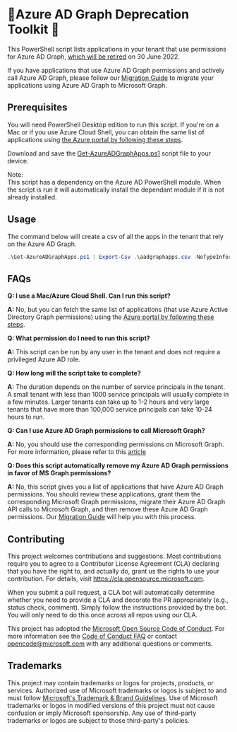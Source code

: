 #  :construction:Azure AD Graph Deprecation Toolkit :construction:

This PowerShell script lists applications in your tenant that use permissions for Azure AD Graph, [which will be retired](https://techcommunity.microsoft.com/t5/azure-active-directory-identity/update-your-applications-to-use-microsoft-authentication-library/ba-p/1257363) on 30 June 2022. 

If you have applications that use Azure AD Graph permissions and actively call Azure AD Graph, please follow our [Migration Guide](https://docs.microsoft.com/en-us/graph/migrate-azure-ad-graph-planning-checklist) to migrate your applications using Azure AD Graph to Microsoft Graph. 

## Prerequisites

You will need PowerShell Desktop edition to run this script. If you're on a Mac or if you use Azure Cloud Shell, you can obtain the same list of applications using [the Azure portal by following these steps](https://docs.microsoft.com/en-us/graph/migrate-azure-ad-graph-faq#method-2-use-the-app-registrations-menu-of-the-azure-portal).

Download and save the [Get-AzureADGraphApps.ps1](https://github.com/microsoft/AzureADGraphApps/blob/main/Get-AzureADGraphApps.ps1) script file to your device.

Note:  
This script has a dependency on the Azure AD PowerShell module. When the script is run it will automatically install the dependant module if it is not already installed.

## Usage
The command below will create a csv of all the apps in the tenant that rely on the Azure AD Graph.

```powershell
.\Get-AzureADGraphApps.ps1 | Export-Csv .\aadgraphapps.csv -NoTypeInformation
```

## FAQs

**Q: I use a Mac/Azure Cloud Shell. Can I run this script?**

**A:** No, but you can fetch the same list of applications (that use Azure Active Directory Graph permissions) using the [Azure portal by following these steps](https://docs.microsoft.com/en-us/graph/migrate-azure-ad-graph-faq#method-2-use-the-app-registrations-menu-of-the-azure-portal).

**Q: What permission do I need to run this script?**

**A:** This script can be run by any user in the tenant and does not require a privileged Azure AD role.

**Q: How long will the script take to complete?**

**A:** The duration depends on the number of service principals in the tenant. A small tenant with less than 1000 service principals will usually complete in a few minutes. Larger tenants can take up to 1-2 hours and very large tenants that have more than 100,000 service principals can take 10-24 hours to run.

**Q: Can I use Azure AD Graph permissions to call Microsoft Graph?**

**A:** No, you should use the corresponding permissions on Microsoft Graph. For more information, please refer to this [article](https://docs.microsoft.com/en-us/graph/migrate-azure-ad-graph-app-registration)

**Q: Does this script automatically remove my Azure AD Graph permissions in favor of MS Graph permissions?**

**A:** No, this script gives you a list of applications that have Azure AD Graph permissions. You should review these applications, grant them the corresponding Microsoft Graph permissions, migrate their Azure AD Graph API calls to Microsoft Graph, and then remove these Azure AD Graph permissions. Our [Migration Guide](https://docs.microsoft.com/en-us/graph/migrate-azure-ad-graph-planning-checklist) will help you with this process. 

## Contributing

This project welcomes contributions and suggestions.  Most contributions require you to agree to a
Contributor License Agreement (CLA) declaring that you have the right to, and actually do, grant us
the rights to use your contribution. For details, visit https://cla.opensource.microsoft.com.

When you submit a pull request, a CLA bot will automatically determine whether you need to provide
a CLA and decorate the PR appropriately (e.g., status check, comment). Simply follow the instructions
provided by the bot. You will only need to do this once across all repos using our CLA.

This project has adopted the [Microsoft Open Source Code of Conduct](https://opensource.microsoft.com/codeofconduct/).
For more information see the [Code of Conduct FAQ](https://opensource.microsoft.com/codeofconduct/faq/) or
contact [opencode@microsoft.com](mailto:opencode@microsoft.com) with any additional questions or comments.

## Trademarks

This project may contain trademarks or logos for projects, products, or services. Authorized use of Microsoft 
trademarks or logos is subject to and must follow 
[Microsoft's Trademark & Brand Guidelines](https://www.microsoft.com/en-us/legal/intellectualproperty/trademarks/usage/general).
Use of Microsoft trademarks or logos in modified versions of this project must not cause confusion or imply Microsoft sponsorship.
Any use of third-party trademarks or logos are subject to those third-party's policies.
